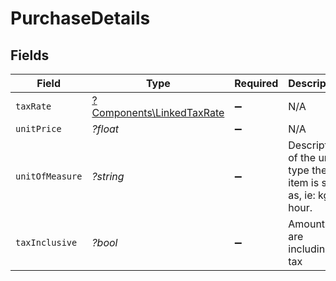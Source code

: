 # PurchaseDetails


## Fields

| Field                                                                 | Type                                                                  | Required                                                              | Description                                                           | Example                                                               |
| --------------------------------------------------------------------- | --------------------------------------------------------------------- | --------------------------------------------------------------------- | --------------------------------------------------------------------- | --------------------------------------------------------------------- |
| `taxRate`                                                             | [?Components\LinkedTaxRate](../../Models/Components/LinkedTaxRate.md) | :heavy_minus_sign:                                                    | N/A                                                                   |                                                                       |
| `unitPrice`                                                           | *?float*                                                              | :heavy_minus_sign:                                                    | N/A                                                                   | 27500.5                                                               |
| `unitOfMeasure`                                                       | *?string*                                                             | :heavy_minus_sign:                                                    | Description of the unit type the item is sold as, ie: kg, hour.       | pc.                                                                   |
| `taxInclusive`                                                        | *?bool*                                                               | :heavy_minus_sign:                                                    | Amounts are including tax                                             | true                                                                  |